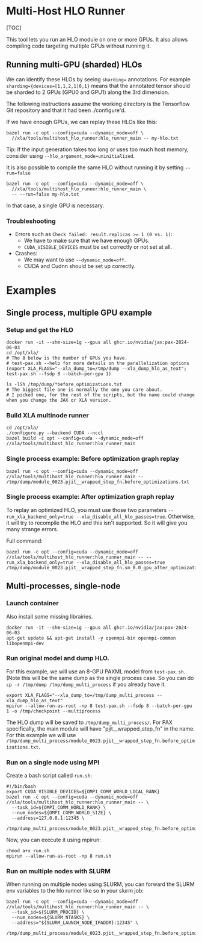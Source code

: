 # Multi-Host HLO Runner

[TOC]

This tool lets you run an HLO module on one or more GPUs. It also allows
compiling code targeting multiple GPUs without running it.

## Running multi-GPU (sharded) HLOs

We can identify these HLOs by seeing `sharding=` annotations. For example
`sharding={devices=[1,1,2,1]0,1}` means that the annotated tensor should be
sharded to 2 GPUs (GPU0 and GPU1) along the 3rd dimension.

The following instructions assume the working directory is the Tensorflow Git
repository and that it had been ./configure'd.

If we have enough GPUs, we can replay these HLOs like this:

```
bazel run -c opt --config=cuda --dynamic_mode=off \
  //xla/tools/multihost_hlo_runner:hlo_runner_main -- my-hlo.txt
```

Tip: If the input generation takes too long or uses too much host memory,
consider using `--hlo_argument_mode=uninitialized`.

It is also possible to compile the same HLO without running it by setting
`--run=false`

```
bazel run -c opt --config=cuda --dynamic_mode=off \
  //xla/tools/multihost_hlo_runner:hlo_runner_main \
  -- --run=false my-hlo.txt
```

In that case, a single GPU is necessary.


### Troubleshooting
- Errors such as `Check failed: result.replicas >= 1 (0 vs. 1)`:
  -   We have to make sure that we have enough GPUs.
  -   `CUDA_VISIBLE_DEVICES` must be set correctly or not set at all.
-   Crashes:
    -   We may want to use `--dynamic_mode=off`.
    -   CUDA and Cudnn should be set up correctly.




# Examples

## Single process, multiple GPU example
### Setup and get the HLO

```
docker run -it --shm-size=1g --gpus all ghcr.io/nvidia/jax:pax-2024-06-03
cd /opt/xla/
# The 8 below is the number of GPUs you have.
# test-pax.sh --help for more details on the parallelization options
(export XLA_FLAGS="--xla_dump_to=/tmp/dump --xla_dump_hlo_as_text"; test-pax.sh --fsdp 8 --batch-per-gpu 1)

ls -lSh /tmp/dump/*before_optimizations.txt
# The biggest file one is normally the one you care about.
# I picked one, for the rest of the scripts, but the name could change when you change the JAX or XLA version.
```

### Build XLA multinode runner
```
cd /opt/xla/
./configure.py --backend CUDA --nccl
bazel build -c opt --config=cuda --dynamic_mode=off //xla/tools/multihost_hlo_runner:hlo_runner_main
```

### Single process example: Before optimization graph replay
```
bazel run -c opt --config=cuda --dynamic_mode=off //xla/tools/multihost_hlo_runner:hlo_runner_main -- /tmp/dump/module_0023.pjit__wrapped_step_fn.before_optimizations.txt
```

### Single process example: After optimization graph replay

To replay an optimized HLO, you must use those two parameters
`--run_xla_backend_only=true
--xla_disable_all_hlo_passes=true`. Otherwise, it will try to
recompile the HLO and this isn't supported. So it will give you many
strange errors.

Full command:
```
bazel run -c opt --config=cuda --dynamic_mode=off //xla/tools/multihost_hlo_runner:hlo_runner_main -- --run_xla_backend_only=true --xla_disable_all_hlo_passes=true /tmp/dump/module_0023.pjit__wrapped_step_fn.sm_8.0_gpu_after_optimizations.txt
```

## Multi-processes, single-node

### Launch container

Also install some missing librairies.

```
docker run -it --shm-size=1g --gpus all ghcr.io/nvidia/jax:pax-2024-06-03
apt-get update && apt-get install -y openmpi-bin openmpi-common libopenmpi-dev
```

### Run original model and dump HLO.

For this example, we will use an 8-GPU PAXML model from `test-pax.sh`.
(Note this will be the same dump as the single process case. So you can do `cp -r /tmp/dump /tmp/dump_multi_process` if you already have it.
```
export XLA_FLAGS="--xla_dump_to=/tmp/dump_multi_process --xla_dump_hlo_as_text"
mpirun --allow-run-as-root -np 8 test-pax.sh --fsdp 8 --batch-per-gpu 1 -o /tmp/checkpoint --multiprocess
```

The HLO dump will be saved to `/tmp/dump_multi_process/`. For PAX specifically, the main module will have "pjit__wrapped_step_fn" in the name.
For this example we will use `/tmp/dump_multi_process/module_0023.pjit__wrapped_step_fn.before_optimizations.txt`.


### Run on a single node using MPI

Create a bash script called `run.sh`:

```
#!/bin/bash
export CUDA_VISIBLE_DEVICES=${OMPI_COMM_WORLD_LOCAL_RANK}
bazel run -c opt --config=cuda --dynamic_mode=off //xla/tools/multihost_hlo_runner:hlo_runner_main -- \
  --task_id=${OMPI_COMM_WORLD_RANK} \
  --num_nodes=${OMPI_COMM_WORLD_SIZE} \
  --address=127.0.0.1:12345 \
  /tmp/dump_multi_process/module_0023.pjit__wrapped_step_fn.before_optimizations.txt
```

Now, you can execute it using mpirun:

```
chmod a+x run.sh
mpirun --allow-run-as-root -np 8 run.sh
```

### Run on multiple nodes with SLURM

When running on multiple nodes using SLURM, you can forward the SLURM env variables to the hlo runner like so in your slurm job:

```
bazel run -c opt --config=cuda --dynamic_mode=off //xla/tools/multihost_hlo_runner:hlo_runner_main -- \
  --task_id=${SLURM_PROCID} \
  --num_nodes=${SLURM_NTASKS} \
  --address="${SLURM_LAUNCH_NODE_IPADDR}:12345" \
  /tmp/dump_multi_process/module_0023.pjit__wrapped_step_fn.before_optimizations.txt
```
